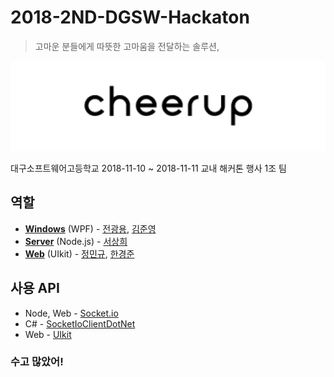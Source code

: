# 2018-2ND-DGSW-Hackaton

> 고마운 분들에게 따뜻한 고마움을 전달하는 솔루션,

<div align="center">
  <p>
    <img src="screenshot/title.png" width="546" alt="cheerup" />
  </p>
</div>

대구소프트웨어고등학교 2018-11-10 ~ 2018-11-11 교내 해커톤 행사 1조 팀

## 역할
* [**Windows**](https://github.com/DevJeon1358/CheerUp/tree/master/Windows%20Client) (WPF) - [전광용](https://github.com/DevJeon1358), [김준영](https://github.com/MAR1026)
* [**Server**](https://github.com/DevJeon1358/CheerUp/tree/master/Server) (Node.js) - [서상희](https://github.com/tbvjaos510)
* [**Web**](https://github.com/DevJeon1358/CheerUp/tree/master/WEB) (UIkit) - [정민규](https://github.com/mingyu0403), [한경준](https://github.com/esusige3)

## 사용 API
* Node, Web - [Socket.io](https://github.com/socketio/socket.io)
* C# - [SocketIoClientDotNet](https://github.com/Quobject/SocketIoClientDotNet)
* Web - [UIkit](https://github.com/uikit/uikit)

### 수고 많았어!